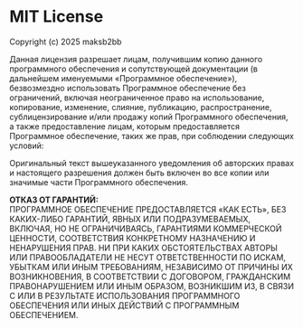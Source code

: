 # MIT License

Copyright (c) 2025 maksb2bb

Данная лицензия разрешает лицам, получившим копию данного программного обеспечения и сопутствующей документации (в дальнейшем именуемыми «Программное обеспечение»), безвозмездно использовать Программное обеспечение без ограничений, включая неограниченное право на использование, копирование, изменение, слияние, публикацию, распространение, сублицензирование и/или продажу копий Программного обеспечения, а также предоставление лицам, которым предоставляется Программное обеспечение, таких же прав, при соблюдении следующих условий:

Оригинальный текст вышеуказанного уведомления об авторских правах и настоящего разрешения должен быть включен во все копии или значимые части Программного обеспечения.

**ОТКАЗ ОТ ГАРАНТИЙ:**  
ПРОГРАММНОЕ ОБЕСПЕЧЕНИЕ ПРЕДОСТАВЛЯЕТСЯ «КАК ЕСТЬ», БЕЗ КАКИХ-ЛИБО ГАРАНТИЙ, ЯВНЫХ ИЛИ ПОДРАЗУМЕВАЕМЫХ, ВКЛЮЧАЯ, НО НЕ ОГРАНИЧИВАЯСЬ, ГАРАНТИЯМИ КОММЕРЧЕСКОЙ ЦЕННОСТИ, СООТВЕТСТВИЯ КОНКРЕТНОМУ НАЗНАЧЕНИЮ И НЕНАРУШЕНИЯ ПРАВ. НИ ПРИ КАКИХ ОБСТОЯТЕЛЬСТВАХ АВТОРЫ ИЛИ ПРАВООБЛАДАТЕЛИ НЕ НЕСУТ ОТВЕТСТВЕННОСТИ ПО ИСКАМ, УБЫТКАМ ИЛИ ИНЫМ ТРЕБОВАНИЯМ, НЕЗАВИСИМО ОТ ПРИЧИНЫ ИХ ВОЗНИКНОВЕНИЯ, В СООТВЕТСТВИИ С ДОГОВОРОМ, ГРАЖДАНСКИМ ПРАВОНАРУШЕНИЕМ ИЛИ ИНЫМ ОБРАЗОМ, ВОЗНИКШИМ ИЗ, В СВЯЗИ С ИЛИ В РЕЗУЛЬТАТЕ ИСПОЛЬЗОВАНИЯ ПРОГРАММНОГО ОБЕСПЕЧЕНИЯ ИЛИ ИНЫХ ДЕЙСТВИЙ С ПРОГРАММНЫМ ОБЕСПЕЧЕНИЕМ.
